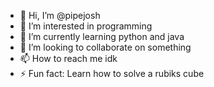 - 👋 Hi, I’m @pipejosh
- 👀 I’m interested in programming
- 🌱 I’m currently learning python and java
- 💞️ I’m looking to collaborate on something
- 📫 How to reach me idk
- ⚡ Fun fact: Learn how to solve a rubiks cube

<!---
pipejosh/pipejosh is a ✨ special ✨ repository because its `README.md` (this file) appears on your GitHub profile.
You can click the Preview link to take a look at your changes.
--->
